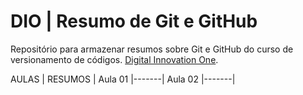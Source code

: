 
# DIO | Resumo de Git e GitHub

Repositório para armazenar resumos sobre Git e GitHub do curso de versionamento de códigos.
[Digital Innovation One](https://www.dio.me).

AULAS | RESUMOS |
Aula 01 |-------|
Aula 02 |-------|